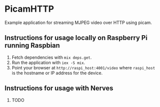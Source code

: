 # PicamHTTP

Example application for streaming MJPEG video over HTTP using picam.

## Instructions for usage locally on Raspberry Pi running Raspbian

1. Fetch dependencies with `mix deps.get`.
2. Run the application with `iex -S mix`.
3. Point your browser at `http://raspi_host:4001/video` where `raspi_host` is the hostname or IP address for the device.

## Instructions for usage with Nerves

1. TODO
